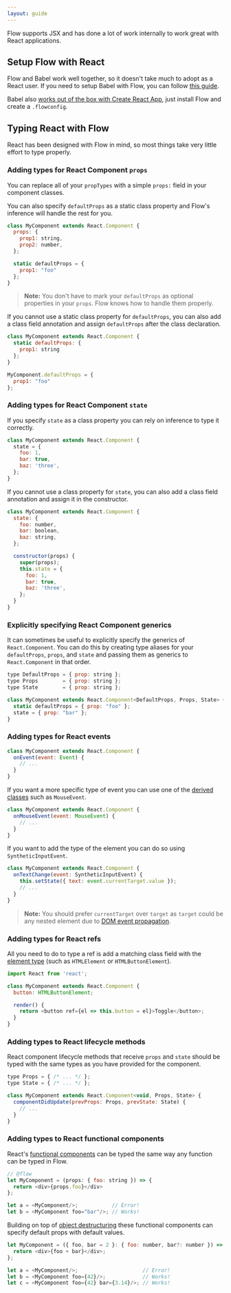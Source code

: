 ```yaml
---
layout: guide
---
```


Flow supports JSX and has done a lot of work internally to work great with
React applications.

## Setup Flow with React <a class="toc" id="toc-setup-flow-with-react" href="#toc-setup-flow-with-react"></a>

Flow and Babel work well together, so it doesn't take much to adopt as a React
user. If you need to setup Babel with Flow, you can follow
[this guide](../../tools/babel/).

Babel also
[works out of the box with Create React App](../../tools/create-react-app),
just install Flow and create a `.flowconfig`.

## Typing React with Flow <a class="toc" id="toc-typing-react-with-flow" href="#toc-typing-react-with-flow"></a>

React has been designed with Flow in mind, so most things take very little
effort to type properly.

### Adding types for React Component `props` <a class="toc" id="toc-adding-types-for-react-component-props" href="#toc-adding-types-for-react-component-props"></a>

You can replace all of your `propTypes` with a simple `props:` field in your
component classes.

You can also specify `defaultProps` as a static class property and Flow's
inference will handle the rest for you.

```js
class MyComponent extends React.Component {
  props: {
    prop1: string,
    prop2: number,
  };

  static defaultProps = {
    prop1: "foo"
  };
}
```

> **Note:** You don't have to mark your `defaultProps` as optional properties
> in your `props`. Flow knows how to handle them properly.

If you cannot use a static class property for `defaultProps`, you can also add
a class field annotation and assign `defaultProps` after the class declaration.

```js
class MyComponent extends React.Component {
  static defaultProps: {
    prop1: string
  };
}

MyComponent.defaultProps = {
  prop1: "foo"
};
```

### Adding types for React Component `state` <a class="toc" id="toc-adding-types-for-react-component-state" href="#toc-adding-types-for-react-component-state"></a>

If you specify `state` as a class property you can rely on inference to type
it correctly.

```js
class MyComponent extends React.Component {
  state = {
    foo: 1,
    bar: true,
    baz: 'three',
  };
}
```

If you cannot use a class property for `state`, you can also add a class field
annotation and assign it in the constructor.

```js
class MyComponent extends React.Component {
  state: {
    foo: number,
    bar: boolean,
    baz: string,
  };

  constructor(props) {
    super(props);
    this.state = {
      foo: 1,
      bar: true,
      baz: 'three',
    };
  }
}
```

### Explicitly specifying React Component generics <a class="toc" id="toc-explicitly-specifying-react-component-generics" href="#toc-explicitly-specifying-react-component-generics"></a>

It can sometimes be useful to explicitly specify the generics of
`React.Component`. You can do this by creating type aliases for your
`defaultProps`, `props`, and `state` and passing them as generics to
`React.Component` in that order.

```js
type DefaultProps = { prop: string };
type Props        = { prop: string };
type State        = { prop: string };

class MyComponent extends React.Component<DefaultProps, Props, State> {
  static defaultProps = { prop: "foo" };
  state = { prop: "bar" };
}
```

### Adding types for React events <a class="toc" id="toc-adding-types-for-react-events" href="#toc-adding-types-for-react-events"></a>

```js
class MyComponent extends React.Component {
  onEvent(event: Event) {
    // ...
  }
}
```

If you want a more specific type of event you can use one of the
[derived classes](https://developer.mozilla.org/en-US/docs/Web/API/Event#Introduction)
such as `MouseEvent`.

```js
class MyComponent extends React.Component {
  onMouseEvent(event: MouseEvent) {
    // ...
  }
}
```

If you want to add the type of the element you can do so using `SyntheticInputEvent`.

```js
class MyComponent extends React.Component {
  onTextChange(event: SyntheticInputEvent) {
    this.setState({ text: event.currentTarget.value });
    // ...
  }
}
```

> **Note:** You should prefer `currentTarget` over `target` as `target` could
> be any nested element due to [DOM event propagation](https://developer.mozilla.org/en-US/docs/Web/API/Document_Object_Model/Examples#Example_5:_Event_Propagation).

### Adding types for React refs <a class="toc" id="toc-adding-types-for-react-refs" href="#toc-adding-types-for-react-refs"></a>

All you need to do to type a ref is add a matching class field with the
[element type](https://developer.mozilla.org/en-US/docs/Web/API/Document_Object_Model#HTML_element_interfaces) (such as `HTMLElement` or `HTMLButtonElement`).

```js
import React from 'react';

class MyComponent extends React.Component {
  button: HTMLButtonElement;

  render() {
    return <button ref={el => this.button = el}>Toggle</button>;
  }
}
```

### Adding types to React lifecycle methods <a class="toc" id="toc-adding-types-to-react-lifecycle-methods" href="#toc-adding-types-to-react-lifecycle-methods"></a>

React component lifecycle methods that receive `props` and `state` should be
typed with the same types as you have provided for the component.

```js
type Props = { /* ... */ };
type State = { /* ... */ };

class MyComponent extends React.Component<void, Props, State> {
  componentDidUpdate(prevProps: Props, prevState: State) {
    // ...
  }
}
```

### Adding types to React functional components <a class="toc" id="toc-adding-types-to-react-functional-components" href="#toc-adding-types-to-react-functional-components"></a>

React's [functional components](https://facebook.github.io/react/docs/components-and-props.html#functional-and-class-components)
can be typed the same way any function can be typed in Flow.

```js
// @flow
let MyComponent = (props: { foo: string }) => {
  return <div>{props.foo}</div>
};

let a = <MyComponent/>;           // Error!
let b = <MyComponent foo="bar"/>; // Works!
```

Building on top of [object destructuring](https://developer.mozilla.org/en-US/docs/Web/JavaScript/Reference/Operators/Destructuring_assignment#Object_destructuring)
these functional components can specify default props with default values.

```js
let MyComponent = ({ foo, bar = 2 }: { foo: number, bar?: number }) => {
  return <div>{foo + bar}</div>;
};

let a = <MyComponent/>;                     // Error!
let b = <MyComponent foo={42}/>;            // Works!
let c = <MyComponent foo={42} bar={3.14}/>; // Works!
```
